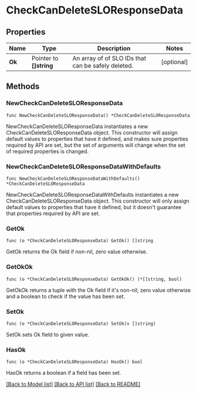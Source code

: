 # CheckCanDeleteSLOResponseData

## Properties

Name | Type | Description | Notes
---- | ---- | ----------- | ------
**Ok** | Pointer to **[]string** | An array of of SLO IDs that can be safely deleted. | [optional] 

## Methods

### NewCheckCanDeleteSLOResponseData

`func NewCheckCanDeleteSLOResponseData() *CheckCanDeleteSLOResponseData`

NewCheckCanDeleteSLOResponseData instantiates a new CheckCanDeleteSLOResponseData object.
This constructor will assign default values to properties that have it defined,
and makes sure properties required by API are set, but the set of arguments
will change when the set of required properties is changed.

### NewCheckCanDeleteSLOResponseDataWithDefaults

`func NewCheckCanDeleteSLOResponseDataWithDefaults() *CheckCanDeleteSLOResponseData`

NewCheckCanDeleteSLOResponseDataWithDefaults instantiates a new CheckCanDeleteSLOResponseData object.
This constructor will only assign default values to properties that have it defined,
but it doesn't guarantee that properties required by API are set.

### GetOk

`func (o *CheckCanDeleteSLOResponseData) GetOk() []string`

GetOk returns the Ok field if non-nil, zero value otherwise.

### GetOkOk

`func (o *CheckCanDeleteSLOResponseData) GetOkOk() (*[]string, bool)`

GetOkOk returns a tuple with the Ok field if it's non-nil, zero value otherwise
and a boolean to check if the value has been set.

### SetOk

`func (o *CheckCanDeleteSLOResponseData) SetOk(v []string)`

SetOk sets Ok field to given value.

### HasOk

`func (o *CheckCanDeleteSLOResponseData) HasOk() bool`

HasOk returns a boolean if a field has been set.


[[Back to Model list]](../README.md#documentation-for-models) [[Back to API list]](../README.md#documentation-for-api-endpoints) [[Back to README]](../README.md)


